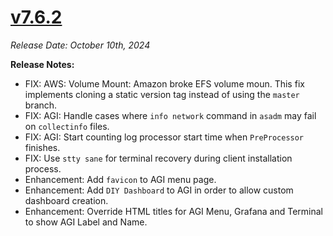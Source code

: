 # [v7.6.2](https://github.com/aerospike/aerolab/releases/tag/7.6.2)

_Release Date: October 10th, 2024_

**Release Notes:**
* FIX: AWS: Volume Mount: Amazon broke EFS volume moun. This fix implements cloning a static version tag instead of using the `master` branch.
* FIX: AGI: Handle cases where `info network` command in `asadm` may fail on `collectinfo` files.
* FIX: AGI: Start counting log processor start time when `PreProcessor` finishes.
* FIX: Use `stty sane` for terminal recovery during client installation process.
* Enhancement: Add `favicon` to AGI menu page.
* Enhancement: Add `DIY Dashboard` to AGI in order to allow custom dashboard creation.
* Enhancement: Override HTML titles for AGI Menu, Grafana and Terminal to show AGI Label and Name.
